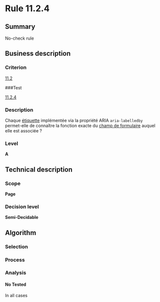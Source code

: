 # Rule 11.2.4

## Summary

No-check rule

## Business description

### Criterion

[11.2](http://references.modernisation.gouv.fr/referentiel-technique-0#crit-11-2)

###Test

[11.2.4](http://references.modernisation.gouv.fr/referentiel-technique-0#test-11-2-4)

### Description

Chaque <a href="http://references.modernisation.gouv.fr/referentiel-technique-0#mEtiquette">&eacute;tiquette</a> impl&eacute;ment&eacute;e via la propri&eacute;t&eacute; ARIA `aria-labelledby` permet-elle de conna&icirc;tre la fonction exacte du <a href="http://references.modernisation.gouv.fr/referentiel-technique-0#mChpSaisie">champ de formulaire</a> auquel elle est associ&eacute;e ?

### Level

**A**

## Technical description

### Scope

**Page**

### Decision level


**Semi-Decidable**

## Algorithm

### Selection

### Process

### Analysis

#### No Tested 

In all cases
